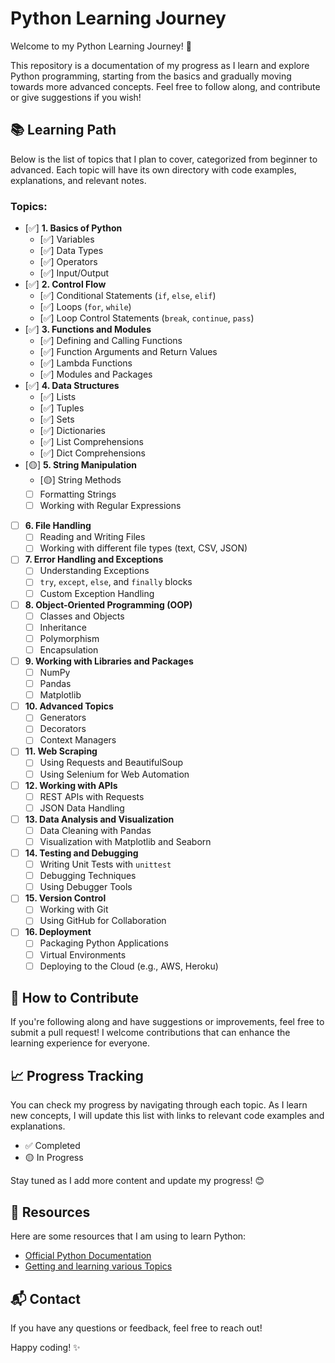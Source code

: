 # Python Learning Journey

Welcome to my Python Learning Journey! 🚀

This repository is a documentation of my progress as I learn and explore Python programming, starting from the basics and gradually moving towards more advanced concepts. Feel free to follow along, and contribute or give suggestions if you wish!

## 📚 Learning Path

Below is the list of topics that I plan to cover, categorized from beginner to advanced. Each topic will have its own directory with code examples, explanations, and relevant notes.

### Topics:
- [✅] **1. Basics of Python**
  - [✅] Variables
  - [✅] Data Types
  - [✅] Operators
  - [✅] Input/Output
- [✅] **2. Control Flow**
  - [✅] Conditional Statements (`if`, `else`, `elif`)
  - [✅] Loops (`for`, `while`)
  - [✅] Loop Control Statements (`break`, `continue`, `pass`)
- [✅] **3. Functions and Modules**
  - [✅] Defining and Calling Functions
  - [✅] Function Arguments and Return Values
  - [✅] Lambda Functions
  - [✅] Modules and Packages
- [✅] **4. Data Structures**
  - [✅] Lists
  - [✅] Tuples
  - [✅] Sets
  - [✅] Dictionaries
  - [✅] List Comprehensions
  - [✅] Dict Comprehensions
- [🟡] **5. String Manipulation**
  - [🟡] String Methods
  - [ ] Formatting Strings
  - [ ] Working with Regular Expressions
- [ ] **6. File Handling**
  - [ ] Reading and Writing Files
  - [ ] Working with different file types (text, CSV, JSON)
- [ ] **7. Error Handling and Exceptions**
  - [ ] Understanding Exceptions
  - [ ] `try`, `except`, `else`, and `finally` blocks
  - [ ] Custom Exception Handling
- [ ] **8. Object-Oriented Programming (OOP)**
  - [ ] Classes and Objects
  - [ ] Inheritance
  - [ ] Polymorphism
  - [ ] Encapsulation
- [ ] **9. Working with Libraries and Packages**
  - [ ] NumPy
  - [ ] Pandas
  - [ ] Matplotlib
- [ ] **10. Advanced Topics**
  - [ ] Generators
  - [ ] Decorators
  - [ ] Context Managers
- [ ] **11. Web Scraping**
  - [ ] Using Requests and BeautifulSoup
  - [ ] Using Selenium for Web Automation
- [ ] **12. Working with APIs**
  - [ ] REST APIs with Requests
  - [ ] JSON Data Handling
- [ ] **13. Data Analysis and Visualization**
  - [ ] Data Cleaning with Pandas
  - [ ] Visualization with Matplotlib and Seaborn
- [ ] **14. Testing and Debugging**
  - [ ] Writing Unit Tests with `unittest`
  - [ ] Debugging Techniques
  - [ ] Using Debugger Tools
- [ ] **15. Version Control**
  - [ ] Working with Git
  - [ ] Using GitHub for Collaboration
- [ ] **16. Deployment**
  - [ ] Packaging Python Applications
  - [ ] Virtual Environments
  - [ ] Deploying to the Cloud (e.g., AWS, Heroku)
  
## 🚀 How to Contribute

If you're following along and have suggestions or improvements, feel free to submit a pull request! I welcome contributions that can enhance the learning experience for everyone.

## 📈 Progress Tracking

You can check my progress by navigating through each topic. As I learn new concepts, I will update this list with links to relevant code examples and explanations.

- ✅ Completed
- 🟡 In Progress

Stay tuned as I add more content and update my progress! 😊

## 🔗 Resources

Here are some resources that I am using to learn Python:
- [Official Python Documentation](https://docs.python.org/3/)
- [Getting and learning various Topics](https://chatgpt.com/)

## 📬 Contact

If you have any questions or feedback, feel free to reach out!

Happy coding! ✨

